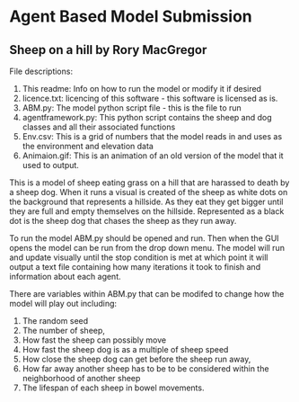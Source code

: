 # Agent Based Model Submission
## Sheep on a hill by Rory MacGregor
File descriptions:
1. This readme: Info on how to run the model or modify it if desired
2. licence.txt: licencing of this software - this software is licensed as is.
3. ABM.py: The model python script file - this is the file to run
4. agentframework.py: This python script contains the sheep and dog classes and all their associated functions
5. Env.csv: This is a grid of numbers that the model reads in and uses as the environment and elevation data
6. Animaion.gif: This is an animation of an old version of the model that it used to output.

This is a model of sheep eating grass on a hill that are harassed to death by a sheep dog. When it runs a visual is created of the sheep as white dots on the background that represents a hillside. As they eat they get bigger until they are full and empty themselves on the hillside. Represented as a black dot is the sheep dog that chases the sheep as they run away.

To run the model ABM.py should be opened and run. Then when the GUI opens the model can be run from the drop down menu. The model will run and update visually until the stop condition is met at which point it will output a text file containing how many iterations it took to finish and information about each agent.

There are variables within ABM.py that can be modifed to change how the model will play out including: 
1. The random seed 
2. The number of sheep, 
3. How fast the sheep can possibly move
4. How fast the sheep dog is as a multiple of sheep speed
5. How close the sheep dog can get before the sheep run away, 
6. How far away another sheep has to be to be considered within the neighborhood of another sheep 
7. The lifespan of each sheep in bowel movements.
